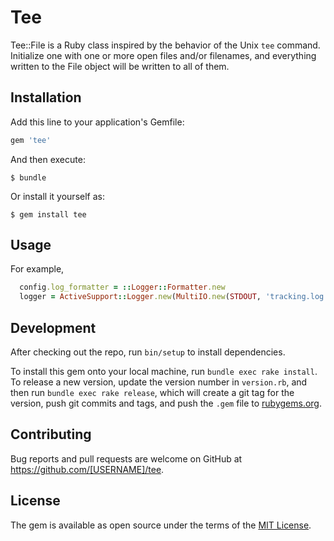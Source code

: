 # Tee

Tee::File is a Ruby class inspired by the behavior of the Unix `tee` command.
Initialize one with one or more open files and/or filenames, and everything
written to the File object will be written to all of them.

## Installation

Add this line to your application's Gemfile:

```ruby
gem 'tee'
```

And then execute:

    $ bundle

Or install it yourself as:

    $ gem install tee

## Usage

For example,

```ruby
  config.log_formatter = ::Logger::Formatter.new
  logger = ActiveSupport::Logger.new(MultiIO.new(STDOUT, 'tracking.log'))
```

## Development

After checking out the repo, run `bin/setup` to install dependencies.

To install this gem onto your local machine, run `bundle exec rake install`. To
release a new version, update the version number in `version.rb`, and then run
`bundle exec rake release`, which will create a git tag for the version, push
git commits and tags, and push the `.gem` file to
[rubygems.org](https://rubygems.org).

## Contributing

Bug reports and pull requests are welcome on GitHub at https://github.com/[USERNAME]/tee.

## License

The gem is available as open source under the terms of the [MIT License](https://opensource.org/licenses/MIT).
